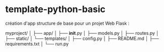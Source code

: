 # template-python-basic
création d'app structure de base pour un projet Web Flask :

myproject/
│
├── app/
│   ├── __init__.py
│   ├── models.py
│   ├── routes.py
│   ├── static/
│   └── templates/
│
├── config.py
│
├── README.md
│
├── requirements.txt
│
└── run.py
